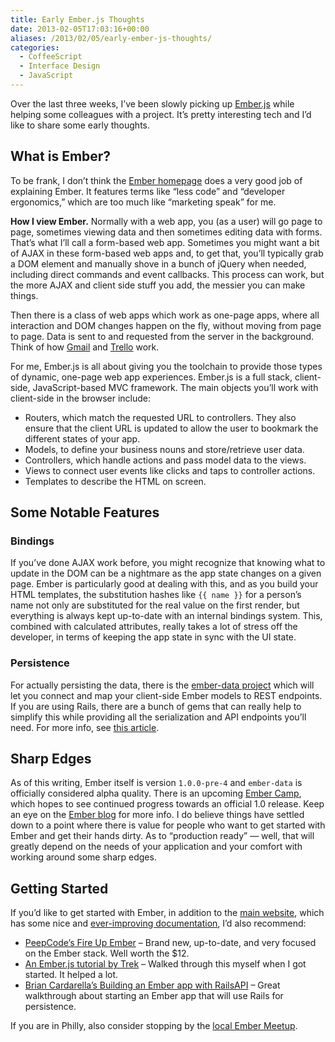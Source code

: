 ```yaml
---
title: Early Ember.js Thoughts
date: 2013-02-05T17:03:16+00:00
aliases: /2013/02/05/early-ember-js-thoughts/
categories:
  - CoffeeScript
  - Interface Design
  - JavaScript
---
```


Over the last three weeks, I&#8217;ve been slowly picking up [Ember.js][1] while helping some colleagues with a project. It&#8217;s pretty interesting tech and I&#8217;d like to share some early thoughts.

## What is Ember?

To be frank, I don&#8217;t think the [Ember homepage][2] does a very good job of explaining Ember. It features terms like &#8220;less code&#8221; and &#8220;developer ergonomics,&#8221; which are too much like &#8220;marketing speak&#8221; for me.

**How I view Ember.** Normally with a web app, you (as a user) will go page to page, sometimes viewing data and then sometimes editing data with forms. That&#8217;s what I&#8217;ll call a form-based web app. Sometimes you might want a bit of AJAX in these form-based web apps and, to get that, you&#8217;ll typically grab a DOM element and manually shove in a bunch of jQuery when needed, including direct commands and event callbacks. This process can work, but the more AJAX and client side stuff you add, the messier you can make things.

Then there is a class of web apps which work as one-page apps, where all interaction and DOM changes happen on the fly, without moving from page to page. Data is sent to and requested from the server in the background. Think of how [Gmail][3] and [Trello][4] work.

For me, Ember.js is all about giving you the toolchain to provide those types of dynamic, one-page web app experiences. Ember.js is a full stack, client-side, JavaScript-based MVC framework. The main objects you&#8217;ll work with client-side in the browser include:

- Routers, which match the requested URL to controllers. They also ensure that the client URL is updated to allow the user to bookmark the different states of your app.
- Models, to define your business nouns and store/retrieve user data.
- Controllers, which handle actions and pass model data to the views.
- Views to connect user events like clicks and taps to controller actions.
- Templates to describe the HTML on screen.

## Some Notable Features

### Bindings

If you&#8217;ve done AJAX work before, you might recognize that knowing what to update in the DOM can be a nightmare as the app state changes on a given page. Ember is particularly good at dealing with this, and as you build your HTML templates, the substitution hashes like `{{ name }}` for a person&#8217;s name not only are substituted for the real value on the first render, but everything is always kept up-to-date with an internal bindings system. This, combined with calculated attributes, really takes a lot of stress off the developer, in terms of keeping the app state in sync with the UI state.

### Persistence

For actually persisting the data, there is the [ember-data project][5] which will let you connect and map your client-side Ember models to REST endpoints. If you are using Rails, there are a bunch of gems that can really help to simplify this while providing all the serialization and API endpoints you&#8217;ll need. For more info, see [this article][6].

## Sharp Edges

As of this writing, Ember itself is version `1.0.0-pre-4` and `ember-data` is officially considered alpha quality. There is an upcoming [Ember Camp][7], which hopes to see continued progress towards an official 1.0 release. Keep an eye on the [Ember blog][8] for more info. I do believe things have settled down to a point where there is value for people who want to get started with Ember and get their hands dirty. As to &#8220;production ready&#8221; &#8212; well, that will greatly depend on the needs of your application and your comfort with working around some sharp edges.

## Getting Started

If you&#8217;d like to get started with Ember, in addition to the [main website][1], which has some nice and [ever-improving documentation][9], I&#8217;d also recommend:

- [PeepCode&#8217;s Fire Up Ember][10] &#8211; Brand new, up-to-date, and very focused on the Ember stack. Well worth the $12.
- [An Ember.js tutorial by Trek][11] &#8211; Walked through this myself when I got started. It helped a lot.
- [Brian Cardarella&#8217;s Building an Ember app with RailsAPI][6] &#8211; Great walkthrough about starting an Ember app that will use Rails for persistence.

If you are in Philly, also consider stopping by the [local Ember Meetup][12].

[1]: http://emberjs.com/
[2]: http://emberjs.com
[3]: http://gmail.com
[4]: https://trello.com/
[5]: https://github.com/emberjs/data
[6]: http://reefpoints.dockyard.com/ember/2013/01/07/building-an-ember-app-with-rails-api-part-1.html
[7]: http://www.embercamp.com/
[8]: http://emberjs.com/blog/
[9]: http://emberjs.com/guides/
[10]: https://peepcode.com/products/emberjs
[11]: http://trek.github.com/
[12]: http://www.meetup.com/Emberjs-Philly/
